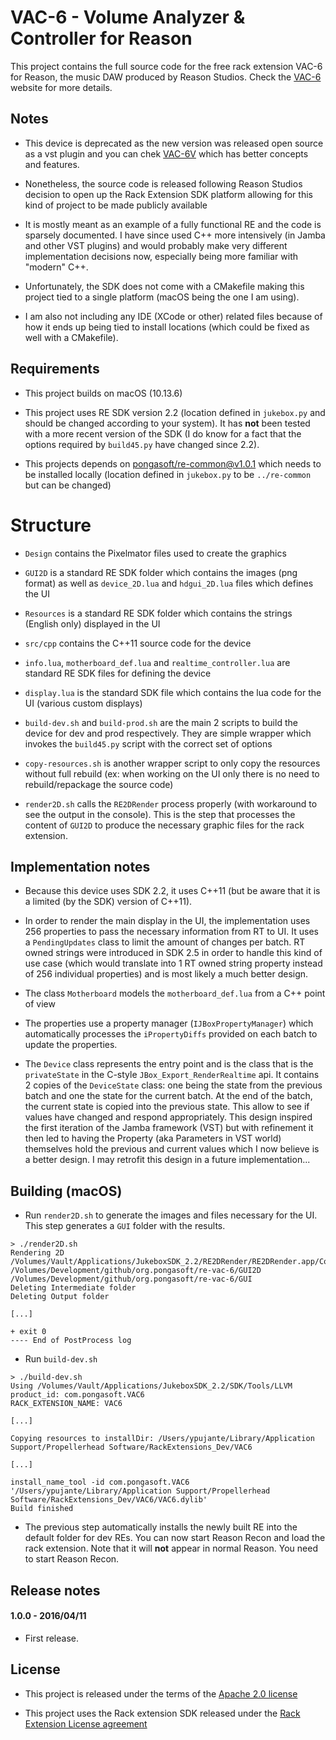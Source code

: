 VAC-6 - Volume Analyzer & Controller for Reason
===============================================

This project contains the full source code for the free rack extension VAC-6 for Reason, the music DAW produced by Reason Studios. Check the [VAC-6](https://pongasoft.com/rack-extensions/VAC6.html) website for more details.

Notes
-----

* This device is deprecated as the new version was released open source as a vst plugin and you can chek [VAC-6V](https://github.com/pongasoft/vst-vac-6v) which has better concepts and features.

* Nonetheless, the source code is released following Reason Studios decision to open up the Rack Extension SDK platform allowing for this kind of project to be made publicly available

* It is mostly meant as an example of a fully functional RE and the code is sparsely documented. I have since used C++ more intensively (in Jamba and other VST plugins) and would probably make very different implementation decisions now, especially being more familiar with "modern" C++.

* Unfortunately, the SDK does not come with a CMakefile making this project tied to a single platform (macOS being the one I am using).

* I am also not including any IDE (XCode or other) related files because of how it ends up being tied to install locations (which could be fixed as well with a CMakefile).

Requirements
------------

* This project builds on macOS (10.13.6)

* This project uses RE SDK version 2.2 (location defined in `jukebox.py` and should be changed according to your system). It has **not** been tested with a more recent version of the SDK (I do know for a fact that the options required by `build45.py` have changed since 2.2).

* This projects depends on [pongasoft/re-common@v1.0.1](https://github.com/pongasoft/re-common/tree/v1.0.1) which needs to be installed locally (location defined in `jukebox.py` to be `../re-common` but can be changed)

# Structure

* `Design` contains the Pixelmator files used to create the graphics

* `GUI2D` is a standard RE SDK folder which contains the images (png format) as well as `device_2D.lua` and `hdgui_2D.lua` files which defines the UI

* `Resources` is a standard RE SDK folder which contains the strings (English only) displayed in the UI

* `src/cpp` contains the C++11 source code for the device

* `info.lua`, `motherboard_def.lua` and `realtime_controller.lua` are standard RE SDK files for defining the device

* `display.lua` is the standard SDK file which contains the lua code for the UI (various custom displays)

* `build-dev.sh` and `build-prod.sh` are the main 2 scripts to build the device for dev and prod respectively. They are simple wrapper which invokes the `build45.py` script with the correct set of options

* `copy-resources.sh` is another wrapper script to only copy the resources without full rebuild (ex: when working on the UI only there is no need to rebuild/repackage the source code)

* `render2D.sh` calls the `RE2DRender` process properly (with workaround to see the output in the console). This is the step that processes the content of `GUI2D` to produce the necessary graphic files for the rack extension.

Implementation notes
--------------------

* Because this device uses SDK 2.2, it uses C++11 (but be aware that it is a limited (by the SDK) version of C++11).

* In order to render the main display in the UI, the implementation uses 256 properties to pass the necessary information from RT to UI. It uses a `PendingUpdates` class to limit the amount of changes per batch. RT owned strings were introduced in SDK 2.5 in order to handle this kind of use case (which would translate into 1 RT owned string property instead of 256 individual properties) and is most likely a much better design.

* The class `Motherboard` models the `motherboard_def.lua` from a C++ point of view

* The properties use a property manager (`IJBoxPropertyManager`) which automatically processes the `iPropertyDiffs` provided on each batch to update the properties.

* The `Device` class represents the entry point and is the class that is the `privateState` in the C-style `JBox_Export_RenderRealtime` api. It contains 2 copies of the `DeviceState` class: one being the state from the previous batch and one the state for the current batch. At the end of the batch, the current state is copied into the previous state. This allow to see if values have changed and respond appropriately. This design inspired the first iteration of the Jamba framework (VST) but with refinement it then led to having the Property (aka Parameters in VST world) themselves hold the previous and current values which I now believe is a better design. I may retrofit this design in a future implementation...

Building (macOS)
----------------

* Run `render2D.sh` to generate the images and files necessary for the UI. This step generates a `GUI` folder with the results.

```
> ./render2D.sh
Rendering 2D
/Volumes/Vault/Applications/JukeboxSDK_2.2/RE2DRender/RE2DRender.app/Contents/MacOS/RE2DRender /Volumes/Development/github/org.pongasoft/re-vac-6/GUI2D /Volumes/Development/github/org.pongasoft/re-vac-6/GUI
Deleting Intermediate folder
Deleting Output folder

[...]

+ exit 0
---- End of PostProcess log
```

* Run `build-dev.sh`

```
> ./build-dev.sh
Using /Volumes/Vault/Applications/JukeboxSDK_2.2/SDK/Tools/LLVM
product_id: com.pongasoft.VAC6
RACK_EXTENSION_NAME: VAC6

[...]

Copying resources to installDir: /Users/ypujante/Library/Application Support/Propellerhead Software/RackExtensions_Dev/VAC6

[...]

install_name_tool -id com.pongasoft.VAC6 '/Users/ypujante/Library/Application Support/Propellerhead Software/RackExtensions_Dev/VAC6/VAC6.dylib'
Build finished
```

* The previous step automatically installs the newly built RE into the default folder for dev REs. You can now start Reason Recon and load the rack extension. Note that it will **not** appear in normal Reason. You need to start Reason Recon.

Release notes
-------------

#### 1.0.0 - 2016/04/11

* First release.


License
-------

- This project is released under the terms of the [Apache 2.0 license](LICENSE.txt)

- This project uses the Rack extension SDK released under the [Rack Extension License agreement](RE_License.txt)
